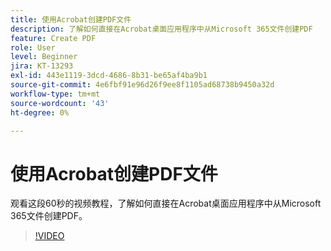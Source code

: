 ```yaml
---
title: 使用Acrobat创建PDF文件
description: 了解如何直接在Acrobat桌面应用程序中从Microsoft 365文件创建PDF
feature: Create PDF
role: User
level: Beginner
jira: KT-13293
exl-id: 443e1119-3dcd-4686-8b31-be65af4ba9b1
source-git-commit: 4e6fbf91e96d26f9ee8f1105ad68738b9450a32d
workflow-type: tm+mt
source-wordcount: '43'
ht-degree: 0%

---
```


# 使用Acrobat创建PDF文件

观看这段60秒的视频教程，了解如何直接在Acrobat桌面应用程序中从Microsoft 365文件创建PDF。

>[!VIDEO](https://video.tv.adobe.com/v/342628?quality=12&learn=on&hidetitle=true)
